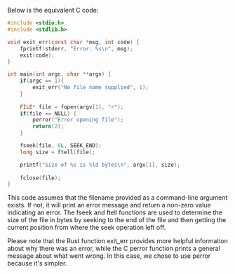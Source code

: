 Below is the equivalent C code:

```c
#include <stdio.h>
#include <stdlib.h>

void exit_err(const char *msg, int code) {
    fprintf(stderr, "Error: %s\n", msg);
    exit(code);
}

int main(int argc, char **argv) {
    if(argc == 1){
        exit_err("No file name supplied", 1);
    }
    
    FILE* file = fopen(argv[1], "r");
    if(file == NULL) {
        perror("Error opening file");
        return(2);
    }

    fseek(file, 0L, SEEK_END);
    long size = ftell(file);

    printf("Size of %s is %ld bytes\n", argv[1], size);
    
    fclose(file);
}
```
This code assumes that the filename provided as a command-line argument exists. If not, it will print an error message and return a non-zero value indicating an error. The fseek and ftell functions are used to determine the size of the file in bytes by seeking to the end of the file and then getting the current position from where the seek operation left off.

Please note that the Rust function exit_err provides more helpful information about why there was an error, while the C perror function prints a general message about what went wrong. In this case, we chose to use perror because it's simpler.
